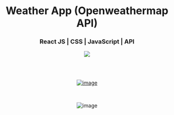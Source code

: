 <div align='center'>
  <h1>Weather App (Openweathermap API)</h1>
  <h3>React JS | CSS | JavaScript | API</h3>
  <img src='https://img.shields.io/badge/fmfahath-white?logo=github&logoColor=black'/>
  
<br><br>

[![image](https://github.com/fmfahath/loginPage/assets/95971934/02c3c390-df06-41d4-940e-9c6c12bbcfa6)](----)

<br>

![image](https://github.com/fmfahath/react-weather-app/assets/95971934/7ed7de5f-2d16-4d94-83c1-b290110273c7)




  
</div>
